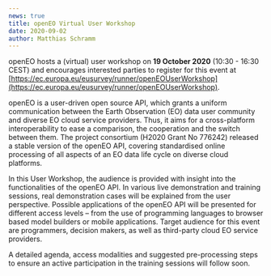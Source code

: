 ```yaml
---
news: true
title: openEO Virtual User Workshop
date: 2020-09-02
author: Matthias Schramm
---
```


openEO hosts a (virtual) user workshop on **19 October 2020** (10:30 - 16:30 CEST) and encourages interested parties to register for this event at [https://ec.europa.eu/eusurvey/runner/openEOUserWorkshop](https://ec.europa.eu/eusurvey/runner/openEOUserWorkshop).

openEO is a user-driven open source API, which grants a uniform communication between the Earth Observation (EO) data user community and diverse EO cloud service providers. Thus, it aims for a cross-platform interoperability to ease a comparison, the cooperation and the switch between them. The project consortium (H2020 Grant No 776242) released a stable version of the openEO API, covering standardised online processing of all aspects of an EO data life cycle on diverse cloud platforms.

In this User Workshop, the audience is provided with insight into the functionalities of the openEO API. In various live demonstration and training sessions, real demonstration cases will be explained from the user perspective. Possible applications of the openEO API will be presented for different access levels – from the use of programming languages to browser based model builders or mobile applications. Target audience for this event are programmers, decision makers, as well as third-party cloud EO service providers.

A detailed agenda, access modalities and suggested pre-processing steps to ensure an active participation in the training sessions will follow soon. 